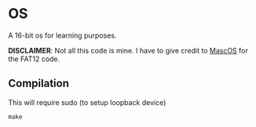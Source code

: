 # OS
A 16-bit os for learning purposes.

**DISCLAIMER**: Not all this code is mine. I have to give credit to [MascOS](https://github.com/leo007er1/MascOS) for
the FAT12 code.

## Compilation
This will require sudo (to setup loopback device)
```
make
```